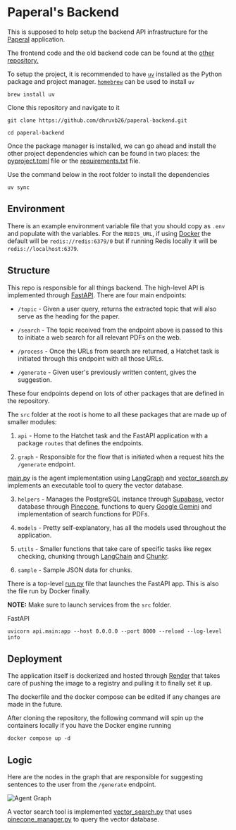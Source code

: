 # Paperal's Backend

This is supposed to help setup the backend API infrastructure for the [Paperal](https://paperal.com/) application.

The frontend code and the old backend code can be found at the [other repository.](https://github.com/dhruvb26/paperal)

To setup the project, it is recommended to have [`uv`](https://github.com/astral-sh/uv) installed as the Python package and project manager. [`homebrew`](https://brew.sh/) can be used to install `uv`

```
brew install uv
```

Clone this repository and navigate to it

```
git clone https://github.com/dhruvb26/paperal-backend.git

cd paperal-backend
```

Once the package manager is installed, we can go ahead and install the other project dependencies which can be found in two places: the [pyproject.toml](pyproject.toml) file or the [requirements.txt](requirements.txt) file.

Use the command below in the root folder to install the dependencies

```
uv sync
```

## Environment

There is an example environment variable file that you should copy as `.env` and populate with the variables. For the `REDIS_URL`, if using [Docker](https://www.docker.com/) the default will be `redis://redis:6379/0` but if running Redis locally it will be `redis://localhost:6379`.

## Structure

This repo is responsible for all things backend. The high-level API is implemented through [FastAPI](https://fastapi.tiangolo.com/). There are four main endpoints:

- `/topic` - Given a user query, returns the extracted topic that will also serve as the heading for the paper.

- `/search` - The topic received from the endpoint above is passed to this to initiate a web search for all relevant PDFs on the web.

- `/process` - Once the URLs from search are returned, a Hatchet task is initiated through this endpoint with all those URLs.

- `/generate` - Given user's previously written content, gives the suggestion.

These four endpoints depend on lots of other packages that are defined in the repository.

The `src` folder at the root is home to all these packages that are made up of smaller modules:

1. `api` - Home to the Hatchet task and the FastAPI application with a package `routes` that defines the endpoints.

2. `graph` - Responsible for the flow that is initiated when a request hits the `/generate` endpoint.

[main.py](src/graph/main.py) is the agent implementation using [LangGraph](https://langchain-ai.github.io/langgraph/) and [vector_search.py](src/graph/vector_search.py) implements an executable tool to query the vector database.

3. `helpers` - Manages the PostgreSQL instance through [Supabase](https://supabase.com/), vector database through [Pinecone](https://www.pinecone.io/), functions to query [Google Gemini](https://ai.google.dev/) and implementation of search functions for PDFs.

4. `models` - Pretty self-explanatory, has all the models used throughout the application.

5. `utils` - Smaller functions that take care of specific tasks like regex checking, chunking through [LangChain](https://www.langchain.com/) and [Chunkr](https://chunkr.ai/).

6. `sample` - Sample JSON data for chunks.

There is a top-level [run.py](src/run.py) file that launches the FastAPI app. This is also the file run by Docker finally.

**NOTE:** Make sure to launch services from the `src` folder.

FastAPI

```
uvicorn api.main:app --host 0.0.0.0 --port 8000 --reload --log-level info
```

## Deployment

The application itself is dockerized and hosted through [Render](https://render.com/) that takes care of pushing the image to a registry and pulling it to finally set it up.

The dockerfile and the docker compose can be edited if any changes are made in the future.

After cloning the repository, the following command will spin up the containers locally if you have the Docker engine running

```
docker compose up -d
```

## Logic

Here are the nodes in the graph that are responsible for suggesting sentences to the user from the `/generate` endpoint.

![Agent Graph](https://kj48tgjk7j.ufs.sh/f/5MeKTsJiYbqPU6NhlW35Rdvis4TopwYPVhneONtZ0H3XJCFz)

A vector search tool is implemented [vector_search.py](src/graph/vector_search.py) that uses [pinecone_manager.py](src/helpers/managers/pinecone_manager.py) to query the vector database.
